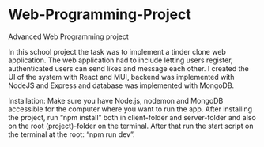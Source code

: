 # Web-Programming-Project
Advanced Web Programming project

In this school project the task was to implement a tinder clone web application. The web application had
to include letting users register, authenticated users can send likes and message each other. I
created the UI of the system with React and MUI, backend was implemented with NodeJS and
Express and database was implemented with MongoDB.

Installation: 
Make sure you have Node.js, nodemon and MongoDB accessible for the computer where you want
to run the app.
After installing the project, run “npm install” both in client-folder and server-folder and also
on the root (project)-folder on the terminal. After that run the start script on the terminal at the
root: “npm run dev”.
